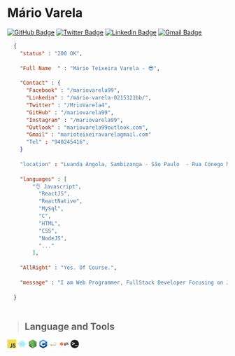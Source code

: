 # Mário Varela

[![GitHub Badge](https://img.shields.io/badge/-mariovarela99-232323?style=flat-square&labelColor=232323&logo=github&logoColor=white&link=https://github.com/mariovarela99)](https://github.com/mariovarela99)
[![Twitter Badge](https://img.shields.io/badge/-@MrioVarela4-1ca0f1?style=flat-square&labelColor=1ca0f1&logo=twitter&logoColor=white&link=https://twitter.com/MrioVarela4)](https://twitter.com/MrioVarela4)
[![Linkedin Badge](https://img.shields.io/badge/-mariovarela99-blue?style=flat-square&logo=Linkedin&logoColor=white&link=https://www.linkedin.com/in/m%C3%A1rio-varela-0215321bb/)](https://www.linkedin.com/in/m%C3%A1rio-varela-0215321bb/) 
[![Gmail Badge](https://img.shields.io/badge/-marioteixeiravarela@gmail.com-c14438?style=flat-square&logo=Gmail&logoColor=white&link=mailto:marioteixeiravarela@gmail.com)](mailto:marioteixeiravarela@gmail.com)

```json
  {
    "status" : "200 OK",
  
    "Full Name  " : "Mário Teixeira Varela - 😎",
    
    "Contact" : {
      "Facebook" : "/mariovarela99",
      "Linkedin" : "/mário-varela-0215321bb/",
      "Twitter" : "/MrioVarela4",
      "GitHub" : "/mariovarela99",
      "Instagram" : "/mariovarela99",
      "Outlook" : "mariovarela99outlook.com",
      "Gmail" : "marioteixeiravarelagmail.com"
      "Tel" : "940245416",
    }
    
    "location" : "Luanda Angola, Sambizanga - São Paulo  - Rua Cónego Manuel das Neves CS-Nº 20",
    
    "languages" : [
        "👌 Javascript", 
          "ReactJS", 
          "ReactNative", 
          "MySql", 
          "C", 
          "HTML", 
          "CSS", 
          "NodeJS", 
          "..."
        ],
    
    "AllRight" : "Yes. Of Course.",
    
    "message" : "I am Web Programmer, FullStack Developer Focusing on JavaScript -> Backend: NodeJS -> FrontEnd: ReactJS -> Mobile: ReactNative;"
    
  }
  
 ```

> ## Language and Tools

<code><img height="20" src="https://raw.githubusercontent.com/github/explore/80688e429a7d4ef2fca1e82350fe8e3517d3494d/topics/javascript/javascript.png"></code>
<code><img height="20" src="https://raw.githubusercontent.com/github/explore/80688e429a7d4ef2fca1e82350fe8e3517d3494d/topics/react/react.png"></code>
<code><img height="20" src="https://raw.githubusercontent.com/github/explore/80688e429a7d4ef2fca1e82350fe8e3517d3494d/topics/nodejs/nodejs.png"></code>
<code><img height="20" src="https://raw.githubusercontent.com/github/explore/80688e429a7d4ef2fca1e82350fe8e3517d3494d/topics/cpp/cpp.png"></code>
<code><img height="20" src="https://raw.githubusercontent.com/github/explore/80688e429a7d4ef2fca1e82350fe8e3517d3494d/topics/mysql/mysql.png"></code>
<code><img height="20" src="https://raw.githubusercontent.com/github/explore/80688e429a7d4ef2fca1e82350fe8e3517d3494d/topics/git/git.png"></code>
<code><img height="20" src="https://raw.githubusercontent.com/github/explore/80688e429a7d4ef2fca1e82350fe8e3517d3494d/topics/terminal/terminal.png"></code>


